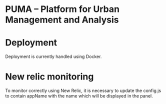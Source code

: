 PUMA – Platform for Urban Management and Analysis
=================================================

# Deployment

Deployment is currently handled using Docker. 

# New relic monitoring

To monitor correctly using New Relic, it is necessary to update the config.js to contain appName with the name which will be displayed in the panel. 